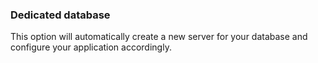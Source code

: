 ### Dedicated database

This option will automatically create a new server for your database and configure your application accordingly.

